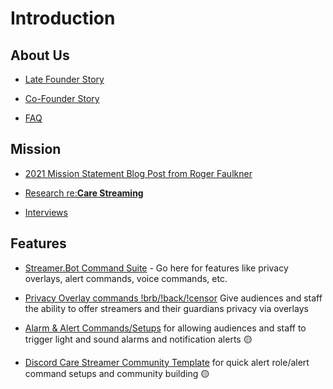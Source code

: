 # Introduction


## About Us
* [Late Founder Story](https://roger-rethinker.medium.com/this-is-what-we-get-when-health-care-is-a-business-c3198f3c6257)

* [Co-Founder Story](https://www.reddit.com/r/digitalbystanders/comments/1bfsx0h/elder_negligence_digital_bystander_story/)

* [FAQ](../FAQ.md)

## Mission

* [2021 Mission Statement Blog Post from Roger Faulkner](MISSION2.md)

* [Research re:**Care Streaming**](research.md)

* [Interviews](interviews/README.md)

## **Features**

* [Streamer.Bot Command Suite](/streamyourcare/docs/tools/syc/README.md) - Go here for features like privacy overlays, alert commands, voice commands, etc.


* [Privacy Overlay commands !brb/!back/!censor](https://www.reddit.com/r/streamyourcare/comments/1ayc3my/dbis_privacy_commands/)
Give audiences and staff the ability to offer streamers and their guardians privacy via overlays


* [Alarm & Alert Commands/Setups](https://medium.com/@faulknerfellowship/care-streamer-chatbot-commands-alerts-and-messages-5a5c30ae6c7b) for allowing audiences and staff to trigger light and sound alarms and notification alerts 🟡


* [Discord Care Streamer Community Template](https://medium.com/@faulknerfellowship/care-stream-discord-template-community-roles-command-setup-bdefb118e263) for quick alert role/alert command setups and community building 🟡